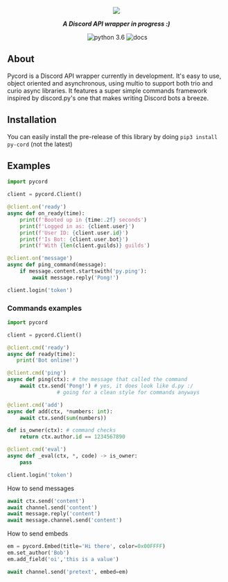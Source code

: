 <div align="center">
        <p> <img src="https://i.imgur.com/tDy4yb4.png"/> </p>
        <p><i><b>A Discord API wrapper in progress :)</b></i></p>
	<p> 
		<a href="https://discord.gg/Q8kuctn"><img src="https://discordapp.com/api/guilds/363717307660369921/embed.png" alt="" /></a>
		<img src="https://img.shields.io/badge/python-3.6-brightgreen.svg" alt="python 3.6" />
		<img src="https://readthedocs.org/projects/pycord/badge/?version=dev" alt="docs" /></a>
	</p>
</div> 

## About
Pycord is a Discord API wrapper currently in development. It's easy to use, object oriented and asynchronous, using multio to support both trio and curio async libraries. It features a super simple commands framework inspired by discord.py's one that makes writing Discord bots a breeze.

## Installation
You can easily install the pre-release of this library by doing `pip3 install py-cord` (not the latest)

## Examples

```py
import pycord

client = pycord.Client()

@client.on('ready')
async def on_ready(time):
    print(f'Booted up in {time:.2f} seconds')
    print(f'Logged in as: {client.user}')
    print(f'User ID: {client.user.id}')
    print(f'Is Bot: {client.user.bot}')
    print(f'With {len(client.guilds)} guilds')

@client.on('message')
async def ping_command(message):
    if message.content.startswith('py.ping'):
        await message.reply('Pong!')

client.login('token')
```

### Commands examples

```py
import pycord

client = pycord.Client()

@client.cmd('ready')
async def ready(time):
   print('Bot online!')

@client.cmd('ping')
async def ping(ctx): # the message that called the command
    await ctx.send('Pong!') # yes, it does look like d.py :/ 
			    # going for a clean style for commands anyways

@client.cmd('add') 
async def add(ctx, *numbers: int):
    await ctx.send(sum(numbers))

def is_owner(ctx): # command checks
    return ctx.author.id == 1234567890

@client.cmd('eval')
async def _eval(ctx, *, code) -> is_owner:
    pass

client.login('token')
```

How to send messages
```py
await ctx.send('content')
await channel.send('content')
await message.reply('content')
await message.channel.send('content')
```

How to send embeds
```py
em = pycord.Embed(title='Hi there', color=0x00FFFF)
em.set_author('Bob')
em.add_field('oi','this is a value')

await channel.send('pretext', embed=em)
```


